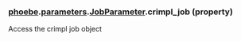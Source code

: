 ### [phoebe](phoebe.md).[parameters](phoebe.parameters.md).[JobParameter](phoebe.parameters.JobParameter.md).crimpl_job (property)




Access the crimpl job object

